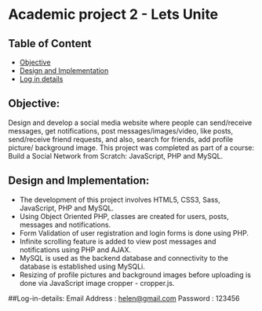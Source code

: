 # Academic project 2 - Lets Unite

## Table of Content
* [Objective](#Objective)
* [Design and Implementation](#Design-and-Implementation)
* [Log in details](#Log-in-details)

## Objective:  
Design and develop a social media website where people can send/receive messages, get notifications, post messages/images/video, like posts, send/receive friend requests, and also, search for friends, add profile picture/ background image. This project was completed as part of a course: Build a Social Network from Scratch: JavaScript, PHP and MySQL.


## Design and Implementation:
*	The development of this project involves HTML5, CSS3, Sass, JavaScript, PHP and MySQL.
*	Using Object Oriented PHP, classes are created for users, posts, messages and notifications.
*	Form Validation of user registration and login forms is done using PHP.
*	Infinite scrolling feature is added to view post messages and notifications using PHP and AJAX.  
*	MySQL is used as the backend database and connectivity to the database is established using MySQLi.
*	Resizing of profile pictures and background images before uploading is done via JavaScript image cropper - cropper.js.

##Log-in-details:
Email Address : helen@gmail.com
Password : 123456
